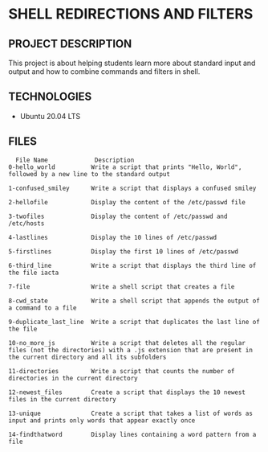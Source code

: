 # SHELL REDIRECTIONS AND FILTERS

## PROJECT DESCRIPTION
   
   This project is about helping students learn more about standard input and output
   and how to combine commands and filters in shell.

## TECHNOLOGIES 
 
   - Ubuntu 20.04 LTS
   

## FILES


      File Name             Description
    0-hello_world          Write a script that prints "Hello, World", followed by a new line to the standard output

    1-confused_smiley      Write a script that displays a confused smiley

    2-hellofile            Display the content of the /etc/passwd file

    3-twofiles             Display the content of /etc/passwd and /etc/hosts

    4-lastlines            Display the 10 lines of /etc/passwd

    5-firstlines           Display the first 10 lines of /etc/passwd

    6-third_line           Write a script that displays the third line of the file iacta
 
    7-file                 Write a shell script that creates a file

    8-cwd_state            Write a shell script that appends the output of a command to a file

    9-duplicate_last_line  Write a script that duplicates the last line of the file
 
    10-no_more_js          Write a script that deletes all the regular files (not the directories) with a .js extension that are present in the current directory and all its subfolders

    11-directories         Write a script that counts the number of directories in the current directory

    12-newest_files        Create a script that displays the 10 newest files in the current directory

    13-unique              Create a script that takes a list of words as input and prints only words that appear exactly once
 
    14-findthatword        Display lines containing a word pattern from a file 

